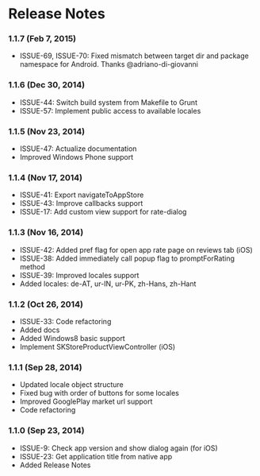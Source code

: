 <!--
#
# Licensed to the Apache Software Foundation (ASF) under one
# or more contributor license agreements.  See the NOTICE file
# distributed with this work for additional information
# regarding copyright ownership.  The ASF licenses this file
# to you under the Apache License, Version 2.0 (the
# "License"); you may not use this file except in compliance
# with the License.  You may obtain a copy of the License at
# 
# http://www.apache.org/licenses/LICENSE-2.0
# 
# Unless required by applicable law or agreed to in writing,
# software distributed under the License is distributed on an
# "AS IS" BASIS, WITHOUT WARRANTIES OR CONDITIONS OF ANY
#  KIND, either express or implied.  See the License for the
# specific language governing permissions and limitations
# under the License.
#
-->
# Release Notes #

### 1.1.7 (Feb 7, 2015) ###
*	ISSUE-69, ISSUE-70: Fixed mismatch between target dir and package namespace for Android. Thanks @adriano-di-giovanni

### 1.1.6 (Dec 30, 2014) ###
*	ISSUE-44: Switch build system from Makefile to Grunt
*	ISSUE-57: Implement public access to available locales

### 1.1.5 (Nov 23, 2014) ###
*	ISSUE-47: Actualize documentation
*	Improved Windows Phone support

### 1.1.4 (Nov 17, 2014) ###
*	ISSUE-41: Export navigateToAppStore
*	ISSUE-43: Improve callbacks support
*	ISSUE-17: Add custom view support for rate-dialog

### 1.1.3 (Nov 16, 2014) ###
*	ISSUE-42: Added pref flag for open app rate page on reviews tab (iOS)
*	ISSUE-38: Added immediately call popup flag to promptForRating method
* ISSUE-39: Improved locales support
*	Added locales: de-AT, ur-IN, ur-PK, zh-Hans, zh-Hant

### 1.1.2 (Oct 26, 2014) ###
*	ISSUE-33: Code refactoring
*	Added docs
*	Added Windows8 basic support
*	Implement SKStoreProductViewController (iOS)

### 1.1.1 (Sep 28, 2014) ###
*	Updated locale object structure
*	Fixed bug with order of buttons for some locales
*	Improved GooglePlay market url support
*	Code refactoring

### 1.1.0 (Sep 23, 2014) ###
*	ISSUE-9: Check app version and show dialog again (for iOS)
*	ISSUE-23: Get application title from native app
*	Added Release Notes